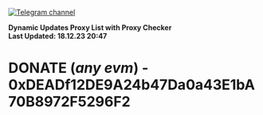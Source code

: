 [![Telegram channel](https://img.shields.io/endpoint?url=https://runkit.io/damiankrawczyk/telegram-badge/branches/master?url=https://t.me/n4z4v0d)](https://t.me/n4z4v0d) 

**Dynamic Updates Proxy List with Proxy Checker**  
**Last Updated: 18.12.23 20:47**

# DONATE (_any evm_) - 0xDEADf12DE9A24b47Da0a43E1bA70B8972F5296F2
